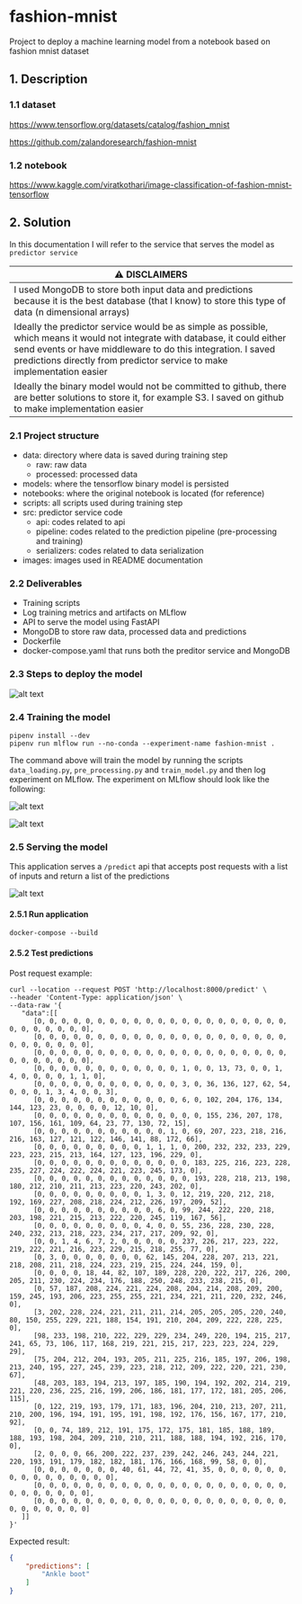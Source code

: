 # fashion-mnist
Project to deploy a machine learning model from a notebook based on fashion mnist dataset

## 1. Description
### 1.1 dataset
https://www.tensorflow.org/datasets/catalog/fashion_mnist

https://github.com/zalandoresearch/fashion-mnist

### 1.2 notebook
https://www.kaggle.com/viratkothari/image-classification-of-fashion-mnist-tensorflow

## 2. Solution
In this documentation I will refer to the service that serves the model as `predictor service`

| :warning: DISCLAIMERS|
| --- |
| I used MongoDB to store both input data and predictions because it is the best database (that I know) to store this type of data (n dimensional arrays) |
| Ideally the predictor service would be as simple as possible, which means it would not integrate with database, it could either send events or have middleware to do this integration. I saved predictions directly from predictor service to make implementation easier |
| Ideally the binary model would not be committed to github, there are better solutions to store it, for example S3. I saved on github to make implementation easier

### 2.1 Project structure
* data: directory where data is saved during training step
  * raw: raw data
  * processed: processed data
* models: where the tensorflow binary model is persisted
* notebooks: where the original notebook is located (for reference)
* scripts: all scripts used during training step
* src: predictor service code
  * api: codes related to api
  * pipeline: codes related to the prediction pipeline (pre-processing and training)
  * serializers: codes related to data serialization
* images: images used in README documentation   

### 2.2 Deliverables
* Training scripts
* Log training metrics and artifacts on MLflow
* API to serve the model using FastAPI
* MongoDB to store raw data, processed data and predictions
* Dockerfile
* docker-compose.yaml that runs both the preditor service and MongoDB

### 2.3 Steps to deploy the model
![alt text](images/architecture.png)

### 2.4 Training the model
```
pipenv install --dev
pipenv run mlflow run --no-conda --experiment-name fashion-mnist .
```
The command above will train the model by running the scripts `data_loading.py`, `pre_processing.py` and `train_model.py` and then log experiment on MLflow.
The experiment on MLflow should look like the following:

![alt text](images/mlflow_example1.png)

![alt text](images/mlflow_example2.png)

### 2.5 Serving the model
This application serves a `/predict` api that accepts post requests with a list of inputs and return a list of the predictions

![alt text](images/predictions.png)

#### 2.5.1 Run application

```shell
docker-compose --build 
```

#### 2.5.2 Test predictions

Post request example:
```shell
curl --location --request POST 'http://localhost:8000/predict' \
--header 'Content-Type: application/json' \
--data-raw '{
   "data":[[
      [0, 0, 0, 0, 0, 0, 0, 0, 0, 0, 0, 0, 0, 0, 0, 0, 0, 0, 0, 0, 0, 0, 0, 0, 0, 0, 0, 0],
      [0, 0, 0, 0, 0, 0, 0, 0, 0, 0, 0, 0, 0, 0, 0, 0, 0, 0, 0, 0, 0, 0, 0, 0, 0, 0, 0, 0],
      [0, 0, 0, 0, 0, 0, 0, 0, 0, 0, 0, 0, 0, 0, 0, 0, 0, 0, 0, 0, 0, 0, 0, 0, 0, 0, 0, 0],
      [0, 0, 0, 0, 0, 0, 0, 0, 0, 0, 0, 0, 1, 0, 0, 13, 73, 0, 0, 1, 4, 0, 0, 0, 0, 1, 1, 0],
      [0, 0, 0, 0, 0, 0, 0, 0, 0, 0, 0, 0, 3, 0, 36, 136, 127, 62, 54, 0, 0, 0, 1, 3, 4, 0, 0, 3],
      [0, 0, 0, 0, 0, 0, 0, 0, 0, 0, 0, 0, 6, 0, 102, 204, 176, 134, 144, 123, 23, 0, 0, 0, 0, 12, 10, 0],
      [0, 0, 0, 0, 0, 0, 0, 0, 0, 0, 0, 0, 0, 0, 155, 236, 207, 178, 107, 156, 161, 109, 64, 23, 77, 130, 72, 15],
      [0, 0, 0, 0, 0, 0, 0, 0, 0, 0, 0, 1, 0, 69, 207, 223, 218, 216, 216, 163, 127, 121, 122, 146, 141, 88, 172, 66],
      [0, 0, 0, 0, 0, 0, 0, 0, 0, 1, 1, 1, 0, 200, 232, 232, 233, 229, 223, 223, 215, 213, 164, 127, 123, 196, 229, 0],
      [0, 0, 0, 0, 0, 0, 0, 0, 0, 0, 0, 0, 0, 183, 225, 216, 223, 228, 235, 227, 224, 222, 224, 221, 223, 245, 173, 0],
      [0, 0, 0, 0, 0, 0, 0, 0, 0, 0, 0, 0, 0, 193, 228, 218, 213, 198, 180, 212, 210, 211, 213, 223, 220, 243, 202, 0],
      [0, 0, 0, 0, 0, 0, 0, 0, 0, 1, 3, 0, 12, 219, 220, 212, 218, 192, 169, 227, 208, 218, 224, 212, 226, 197, 209, 52],
      [0, 0, 0, 0, 0, 0, 0, 0, 0, 0, 6, 0, 99, 244, 222, 220, 218, 203, 198, 221, 215, 213, 222, 220, 245, 119, 167, 56],
      [0, 0, 0, 0, 0, 0, 0, 0, 0, 4, 0, 0, 55, 236, 228, 230, 228, 240, 232, 213, 218, 223, 234, 217, 217, 209, 92, 0],
      [0, 0, 1, 4, 6, 7, 2, 0, 0, 0, 0, 0, 237, 226, 217, 223, 222, 219, 222, 221, 216, 223, 229, 215, 218, 255, 77, 0],
      [0, 3, 0, 0, 0, 0, 0, 0, 0, 62, 145, 204, 228, 207, 213, 221, 218, 208, 211, 218, 224, 223, 219, 215, 224, 244, 159, 0],
      [0, 0, 0, 0, 18, 44, 82, 107, 189, 228, 220, 222, 217, 226, 200, 205, 211, 230, 224, 234, 176, 188, 250, 248, 233, 238, 215, 0],
      [0, 57, 187, 208, 224, 221, 224, 208, 204, 214, 208, 209, 200, 159, 245, 193, 206, 223, 255, 255, 221, 234, 221, 211, 220, 232, 246, 0],
      [3, 202, 228, 224, 221, 211, 211, 214, 205, 205, 205, 220, 240, 80, 150, 255, 229, 221, 188, 154, 191, 210, 204, 209, 222, 228, 225, 0],
      [98, 233, 198, 210, 222, 229, 229, 234, 249, 220, 194, 215, 217, 241, 65, 73, 106, 117, 168, 219, 221, 215, 217, 223, 223, 224, 229, 29],
      [75, 204, 212, 204, 193, 205, 211, 225, 216, 185, 197, 206, 198, 213, 240, 195, 227, 245, 239, 223, 218, 212, 209, 222, 220, 221, 230, 67],
      [48, 203, 183, 194, 213, 197, 185, 190, 194, 192, 202, 214, 219, 221, 220, 236, 225, 216, 199, 206, 186, 181, 177, 172, 181, 205, 206, 115],
      [0, 122, 219, 193, 179, 171, 183, 196, 204, 210, 213, 207, 211, 210, 200, 196, 194, 191, 195, 191, 198, 192, 176, 156, 167, 177, 210, 92],
      [0, 0, 74, 189, 212, 191, 175, 172, 175, 181, 185, 188, 189, 188, 193, 198, 204, 209, 210, 210, 211, 188, 188, 194, 192, 216, 170, 0],
      [2, 0, 0, 0, 66, 200, 222, 237, 239, 242, 246, 243, 244, 221, 220, 193, 191, 179, 182, 182, 181, 176, 166, 168, 99, 58, 0, 0],
      [0, 0, 0, 0, 0, 0, 0, 40, 61, 44, 72, 41, 35, 0, 0, 0, 0, 0, 0, 0, 0, 0, 0, 0, 0, 0, 0, 0],
      [0, 0, 0, 0, 0, 0, 0, 0, 0, 0, 0, 0, 0, 0, 0, 0, 0, 0, 0, 0, 0, 0, 0, 0, 0, 0, 0, 0],
      [0, 0, 0, 0, 0, 0, 0, 0, 0, 0, 0, 0, 0, 0, 0, 0, 0, 0, 0, 0, 0, 0, 0, 0, 0, 0, 0, 0]
   ]]
}'
```

Expected result:

````json
{
    "predictions": [
        "Ankle boot"
    ]
}
````